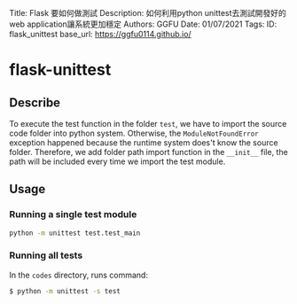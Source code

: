 Title: Flask 要如何做測試
Description: 如何利用python unittest去測試開發好的web application讓系統更加穩定
Authors: GGFU
Date: 01/07/2021
Tags: 
ID: flask_unittest
base_url: https://ggfu0114.github.io/

# flask-unittest

## Describe

To execute the test function in the folder `test`, we have to import the source code folder into python system. Otherwise, the `ModuleNotFoundError` exception happened because the runtime system does't know the source folder.  Therefore, we add folder path import function in the `__init__` file, the path will be included every time we import the test module.

## Usage
### Running a single test module
```sh
python -m unittest test.test_main
```
### Running all tests
In the `codes` directory, runs command:
```sh
$ python -m unittest -s test
```